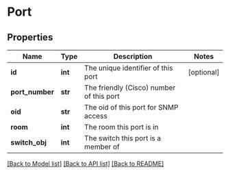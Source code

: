 # Port

## Properties
Name | Type | Description | Notes
------------ | ------------- | ------------- | -------------
**id** | **int** | The unique identifier of this port | [optional] 
**port_number** | **str** | The friendly (Cisco) number of this port | 
**oid** | **str** | The oid of this port for SNMP access | 
**room** | **int** | The room this port is in | 
**switch_obj** | **int** | The switch this port is a member of | 

[[Back to Model list]](../README.md#documentation-for-models) [[Back to API list]](../README.md#documentation-for-api-endpoints) [[Back to README]](../README.md)

